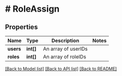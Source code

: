 # # RoleAssign

## Properties

Name | Type | Description | Notes
------------ | ------------- | ------------- | -------------
**users** | **int[]** | An array of userIDs | 
**roles** | **int[]** | An array of roleIDs | 

[[Back to Model list]](../../README.md#documentation-for-models) [[Back to API list]](../../README.md#documentation-for-api-endpoints) [[Back to README]](../../README.md)


